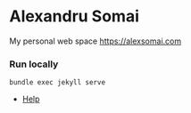 # Alexandru Somai

My personal web space https://alexsomai.com

### Run locally

```
bundle exec jekyll serve
```

* [Help](https://help.github.com/en/github/working-with-github-pages/testing-your-github-pages-site-locally-with-jekyll#building-your-site-locally)

